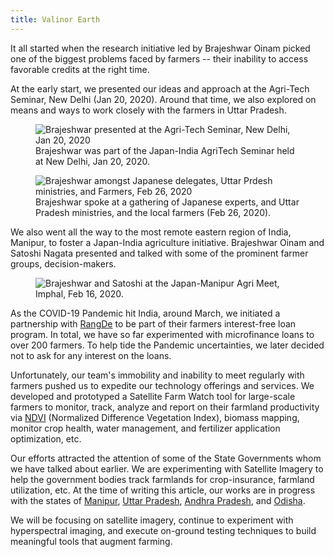 ```yaml
---
title: Valinor Earth
---
```


It all started when the research initiative led by Brajeshwar Oinam picked one of the biggest problems faced by farmers -- their inability to access favorable credits at the right time.

At the early start, we presented our ideas and approach at the Agri-Tech Seminar, New Delhi (Jan 20, 2020). Around that time, we also explored on means and ways to work closely with the farmers in Uttar Pradesh.

<figure>
    <img src="/img/blog/2020-01-20-agri-tech-seminar-delhi.jpg" alt="Brajeshwar presented at the Agri-Tech Seminar, New Delhi, Jan 20, 2020">
    <figcaption>
        Brajeshwar was part of the Japan-India AgriTech Seminar held at New Delhi, Jan 20, 2020.
    </figcaption>
</figure>

<figure>
    <img src="/img/blog/2020-02-26-japan-uttar-pradesh.jpg" alt="Brajeshwar amongst Japanese delegates, Uttar Prdesh ministries, and Farmers, Feb 26, 2020">
    <figcaption>
        Brajeshwar spoke at a gathering of Japanese experts, and Uttar Pradesh ministries, and the local farmers (Feb 26, 2020).
    </figcaption>
</figure>

We also went all the way to the most remote eastern region of India, Manipur, to foster a Japan-India agriculture initiative. Brajeshwar Oinam and Satoshi Nagata presented and talked with some of the prominent farmer groups, decision-makers.

<figure>
    <img src="/img/blog/2020-02-16-japan-manipur-agri-meet-imphal.jpg" alt="Brajeshwar and Satoshi at the Japan-Manipur Agri Meet, Imphal, Feb 16, 2020.">
</figure>

As the COVID-19 Pandemic hit India, around March, we initiated a partnership with [RangDe](https://www.rangde.in) to be part of their farmers interest-free loan program. In total, we have so far experimented with microfinance loans to over 200 farmers. To help tide the Pandemic uncertainties, we later decided not to ask for any interest on the loans.

Unfortunately, our team's immobility and inability to meet regularly with farmers pushed us to expedite our technology offerings and services. We developed and prototyped a Satellite Farm Watch tool for large-scale farmers to monitor, track, analyze and report on their farmland productivity via [NDVI](https://en.wikipedia.org/wiki/Normalized_Difference_Vegetation_Index) (Normalized Difference Vegetation Index), biomass mapping, monitor crop health, water management, and fertilizer application optimization, etc.

Our efforts attracted the attention of some of the State Governments whom we have talked about earlier. We are experimenting with Satellite Imagery to help the government bodies track farmlands for crop-insurance, farmland utilization, etc. At the time of writing this article, our works are in progress with the states of [Manipur](https://en.wikipedia.org/wiki/Manipur), [Uttar Pradesh](https://en.wikipedia.org/wiki/Uttar_Pradesh), [Andhra Pradesh](https://en.wikipedia.org/wiki/Andhra_Pradesh), and [Odisha](https://en.wikipedia.org/wiki/Odisha).

We will be focusing on satellite imagery, continue to experiment with hyperspectral imaging, and execute on-ground testing techniques to build meaningful tools that augment farming.
